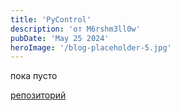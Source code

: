```yaml
---
title: 'PyControl'
description: 'от M6rshm3ll0w'
pubDate: 'May 25 2024'
heroImage: '/blog-placeholder-5.jpg'
---
```

пока пусто


[репозиторий](https://github.com/m6rshm3ll0w/PyControl)